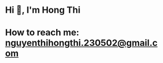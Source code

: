 # Hi 👋, I'm Hong Thi 
# How to reach me: nguyenthihongthi.230502@gmail.com

<!--
**ThiNguyen22/ThiNguyen22** is a ✨ _special_ ✨ repository because its `README.md` (this file) appears on your GitHub profile.

- 📫 How to reach me: nguyenthihongthi.230502@gmail.com

